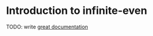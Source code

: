 # Introduction to infinite-even

TODO: write [great documentation](http://jacobian.org/writing/what-to-write/)
